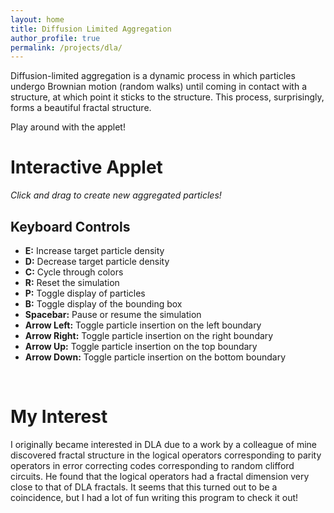 ```yaml
---
layout: home 
title: Diffusion Limited Aggregation
author_profile: true
permalink: /projects/dla/
---
```


Diffusion-limited aggregation is a dynamic process in which particles undergo Brownian motion (random walks) until coming
in contact with a structure, at which point it sticks to the structure. This process, surprisingly, forms a beautiful fractal structure. 

Play around with the applet!

# Interactive Applet

*Click and drag to create new aggregated particles!*
<div class="canvas-container">
  <canvas id="canvas" oncontextmenu="event.preventDefault()"></canvas>
</div>
<h2>Keyboard Controls</h2>
<ul>
  <li><strong>E:</strong> Increase target particle density</li>
  <li><strong>D:</strong> Decrease target particle density</li>
  <li><strong>C:</strong> Cycle through colors</li>
  <li><strong>R:</strong> Reset the simulation</li>
  <li><strong>P:</strong> Toggle display of particles</li>
  <li><strong>B:</strong> Toggle display of the bounding box</li>
  <li><strong>Spacebar:</strong> Pause or resume the simulation</li>
  <li><strong>Arrow Left:</strong> Toggle particle insertion on the left boundary</li>
  <li><strong>Arrow Right:</strong> Toggle particle insertion on the right boundary</li>
  <li><strong>Arrow Up:</strong> Toggle particle insertion on the top boundary</li>
  <li><strong>Arrow Down:</strong> Toggle particle insertion on the bottom boundary</li>
</ul>

<br>

<style>
  .canvas-container { width: 100%; max-width: 800px; margin: 0 auto; }
  #canvas { width: 100%; height: auto; display: block; }
  label { margin-right: 10px; }
</style>

<script>
var Module = {
  canvas: document.getElementById('canvas'),
  onRuntimeInitialized: function () { }
};
</script>
<script src="{{ '/assets/js/dla.js' | relative_url }}"></script>

# My Interest
I originally became interested in DLA due to a work by a colleague of mine discovered fractal structure in the logical operators
corresponding to parity operators in error correcting codes corresponding to random clifford circuits. He found that 
the logical operators had a fractal dimension very close to that of DLA fractals. It seems that this turned out to be a coincidence,
but I had a lot of fun writing this program to check it out!
